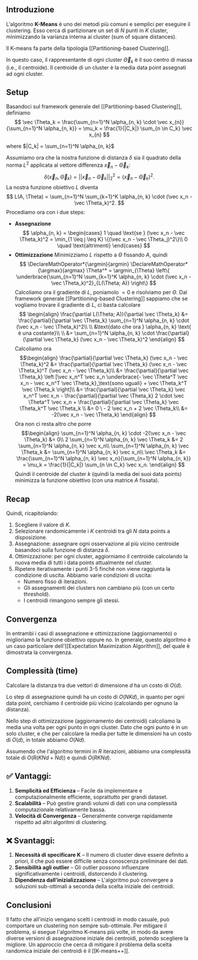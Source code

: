 ## Introduzione

L'algoritmo **K-Means** è uno dei metodi più comuni e semplici per eseguire il clustering. Esso cerca di partizionare un set di $N$ punti in $K$ cluster, minimizzando la varianza interna ai cluster (sum of square distances). 

Il K-means fa parte della tipologia [[Partitioning-based Clustering]].

In questo caso, il rappresentante di ogni cluster $\vec \Theta_k$ è il suo centro di massa (i.e., il centroide). Il centroide di un cluster è la media data point assegnati ad ogni cluster.

## Setup

Basandoci sul framework generale del [[Partitioning-based Clustering]], definiamo
$$
\vec \Theta_k = \frac{\sum_{n=1}^N \alpha_{n, k} \cdot \vec x_{n}}{\sum_{n=1}^N \alpha_{n, k}} = \mu_k = \frac{1}{|C_k|} \sum_{n \in C_k} \vec x_{n}
$$

where $|C_k| = \sum_{n=1}^N \alpha_{n, k}$

Assumiamo ora che la nostra funzione di distanza $\delta$ sia il quadrato della norma $L^2$ applicata al vettore differenza $\vec x_n - \vec \Theta_k$:
$$
\delta(\vec x_n, \vec \Theta_k) = ||\vec x_n - \vec \Theta_k||_2^2 = (\vec x_n - \vec \Theta_k)^2.
$$
La nostra funzione obiettivo $L$ diventa
$$
L(A, \Theta) = \sum_{n=1}^N \sum_{k=1}^K \alpha_{n, k} \cdot (\vec x_n - \vec \Theta_k)^2.
$$
Procediamo ora con i due steps:

- **Assegnazione**
	$$
	\alpha_{n, k} = \begin{cases}
	1 \quad \text{se } (\vec x_n - \vec \Theta_k)^2 = \min_{1 \leq j \leq K} \{(\vec x_n - \vec \Theta_j)^2\}\\
	0 \quad \text{altrimenti}
	\end{cases}
	$$
- **Ottimizzazione**
	Minimizziamo $L$ rispetto a $\Theta$ fissando $A$, quindi
	$$
	\DeclareMathOperator*{\argmin}{argmin}
	\DeclareMathOperator*{\argmax}{argmax}
	\Theta^* = \argmin_{\Theta} \left\{ \underbrace{\sum_{n=1}^N \sum_{k=1}^K \alpha_{n, k} \cdot (\vec x_n - \vec \Theta_k)^2}_{L(\Theta; A)} \right\}
	$$
	Calcoliamo ora il gradiente di $L$, poniamolo $=0$ e risolviamo per $\Theta$.
	Dal framework generale [[Partitioning-based Clustering]] sappiamo che se vogliamo trovare il gradiente di $L$, ci basta calcolare
	$$
	\begin{align}
	\frac{\partial L(\Theta; A)}{\partial \vec \Theta_k} &= \frac{\partial}{\partial \vec \Theta_k} \sum_{n=1}^N \alpha_{n, k} \cdot (\vec x_n - \vec \Theta_k)^2\\
	\\
	&\text{dato che ora } \alpha_{n, k} \text{ è una costante}\\
	\\
	&= \sum_{n=1}^N \alpha_{n, k} \cdot \frac{\partial}{\partial \vec \Theta_k} (\vec x_n - \vec \Theta_k)^2
	\end{align}
	$$
	Calcoliamo ora
	$$\begin{align}
	\frac{\partial}{\partial \vec \Theta_k} (\vec x_n - \vec \Theta_k)^2 &= \frac{\partial}{\partial \vec \Theta_k} (\vec x_n - \vec \Theta_k)^T (\vec x_n - \vec \Theta_k)\\
	&= \frac{\partial}{\partial \vec \Theta_k} \left [\vec x_n^T \vec x_n \underbrace{- \vec \Theta^T \vec x_n - \vec x_n^T \vec \Theta_k}_\text{sono uguali} + \vec \Theta_k^T \vec \Theta_k \right]\\
	&= \frac{\partial}{\partial \vec \Theta_k} \vec x_n^T \vec x_n - \frac{\partial}{\partial \vec \Theta_k} 2 \cdot \vec \Theta^T \vec x_n + \frac{\partial}{\partial \vec \Theta_k} \vec \Theta_k^T \vec \Theta_k \\
	&= 0 \ - 2 \vec x_n + 2 \vec \Theta_k\\
	&= -2(\vec x_n - \vec \Theta_k)
	\end{align}
	$$
	Ora non ci resta altro che porre 
	$$\begin{align}
	\sum_{n=1}^N \alpha_{n, k} \cdot -2(\vec x_n - \vec \Theta_k) &= 0\\
	2 \sum_{n=1}^N \alpha_{n, k} \vec \Theta_k &= 2 \sum_{n=1}^N \alpha_{n, k} \vec x_n\\
	\sum_{n=1}^N \alpha_{n, k} \vec \Theta_k &= \sum_{n=1}^N \alpha_{n, k} \vec x_n\\
	\vec \Theta_k &= \frac{\sum_{n=1}^N \alpha_{n, k} \vec x_n}{\sum_{n=1}^N \alpha_{n, k}} = \mu_k = \frac{1}{|C_k|} \sum_{n \in C_k} \vec x_n.
	\end{align}
	$$
	Quindi il centroide del cluster $k$ (quindi la media dei suoi data points) minimizza la funzione obiettivo (con una matrice $A$ fissata).
## Recap

Quindi, ricapitolando:
1. Scegliere il valore di $K$.
2. Selezionare randomicamente i $K$ centroidi tra gli $N$ data points a disposizione.
3. Assegnazione: assegnare ogni osservazione al più vicino centroide basandoci sulla funzione di distanza $\delta$. 
4. Ottimizzazione: per ogni cluster, aggiorniamo il centroide calcolando la nuova media di tutti i data points attualmente nel cluster.
5. Ripetere iterativamente i punti 3-5 finché non viene raggiunta la condizione di uscita.
	Abbiamo varie condizioni di uscita:
	- Numero fisso di iterazioni.
	- Gli assegnamenti dei clusters non cambiano più (con un certo threshold).
	- I centroidi rimangono sempre gli stessi.
## Convergenza

In entrambi i casi di assegnazione e ottimizzazione (aggiornamento) o miglioriamo la funzione obiettivo oppure no. In generale, questo algoritmo è un caso particolare dell'[[Expectation Maximization Algorithm]], del quale è dimostrata la convergenza.
## Complessità (time)
Calcolare la distanza tra due vettori di dimensione $d$ ha un costo di $O(d)$. 

Lo step di assegnazione quindi ha un costo di $O(NKd)$, in quanto per ogni data point, cerchiamo il centroide più vicino (calcolando per ognuno la distanza).

Nello step di ottimizzazione (aggiornamento dei centroidi) calcoliamo la media una volta per ogni punto in ogni cluster. Dato che ogni punto è in un solo cluster, e che per calcolare la media per tutte le dimensioni ha un costo di $O(d)$, in totale abbiamo $O(Nd)$.

Assumendo che l'algoritmo termini in $R$ iterazioni, abbiamo una complessità totale di $O(R(KNd + Nd))$ e quindi $O(RKNd)$.

## ✅ Vantaggi:
1. **Semplicità ed Efficienza** – Facile da implementare e computazionalmente efficiente, soprattutto per grandi dataset.
2. **Scalabilità** – Può gestire grandi volumi di dati con una complessità computazionale relativamente bassa.
3. **Velocità di Convergenza** – Generalmente converge rapidamente rispetto ad altri algoritmi di clustering.
## ❌ Svantaggi:
1. **Necessità di specificare K** – Il numero di cluster deve essere definito a priori, il che può essere difficile senza conoscenza preliminare dei dati.
2. **Sensibilità agli outlier** – Gli outlier possono influenzare significativamente i centroidi, distorcendo il clustering.
3. **Dipendenza dall’inizializzazione** – L'algoritmo può convergere a soluzioni sub-ottimali a seconda della scelta iniziale dei centroidi.

## Conclusioni

Il fatto che all'inizio vengano scelti i centroidi in modo casuale, può comportare un clustering non sempre sub-ottimale. Per mitigare il problema, si esegue l'algoritmo K-means più volte, in modo da avere diverse versioni di assegnazione iniziale dei centroidi, potendo scegliere la migliore. Un approccio che cerca di mitigare il problema della scelta randomica iniziale dei centroidi è il [[K-means++]].
